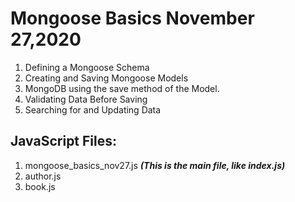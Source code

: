 # Mongoose Basics November 27,2020

1. Defining a Mongoose Schema
2. Creating and Saving Mongoose Models
3. MongoDB using the save method of the Model.
4. Validating Data Before Saving
5. Searching for and Updating Data

## JavaScript Files:

1. mongoose_basics_nov27.js ***(This is the main file, like index.js)***
2. author.js
3. book.js
